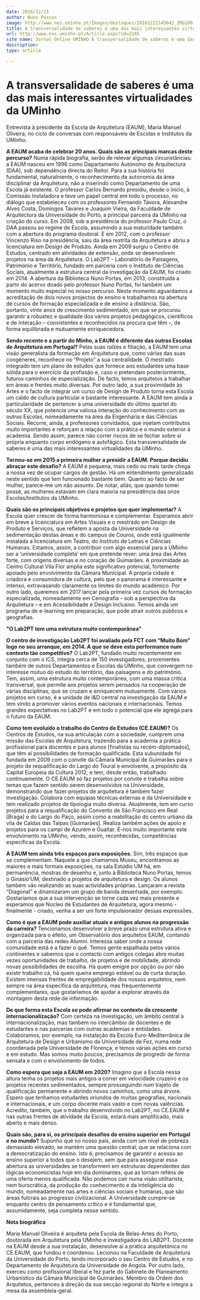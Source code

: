 ```yaml
---
date: 2016/12/21
author: Nuno Passos
image: http://www.nos.uminho.pt/Images/destaques/20161222145042_IMG10018a.jpg
title: A transversalidade de saberes é uma das mais interessantes virtualidades da UMinho
url: http://www.nos.uminho.pt/Article.aspx?id=2245
site name: Jornal Online UMINHO A transversalidade de saberes é uma das mais interessantes virtualidades da UMinho
description: 
type: article

---
```

# A transversalidade de saberes é uma das mais interessantes virtualidades da UMinho




Entrevista à presidente da Escola de Arquitetura (EAUM), Maria Manuel Oliveira, no ciclo de conversas com responsáveis de Escolas e Institutos da UMinho.

**A EAUM acaba de celebrar 20 anos. Quais são as principais marcas deste percurso?** 
Numa rápida biografia, serão de relevar algumas circunstâncias: a EAUM nasceu em 1996 como Departamento Autónomo de Arquitectura (DAA), sob dependência directa do Reitor. Para a sua história foi fundamental, naturalmente, o reconhecimento da autonomia da área disciplinar da Arquitetura, não a inserindo como Departamento de uma Escola já existente. O professor Carlos Bernardo presidiu, desde o início, à Comissão Instaladora e teve um papel central em todo o processo, no diálogo que estabeleceu com os professores Fernando Távora, Alexandre Alves Costa, Domingos Tavares e Joaquim Vieira, da Faculdade de Arquitectura da Universidade do Porto, a principal parceira da UMinho na criação do curso. Em 2009, sob a presidência do professor Paulo Cruz, o DAA passou ao regime de Escola, assumindo a sua maturidade também com a abertura do programa doutoral. E em 2012, com o professor Vincenzo Riso na presidência, saiu da área restrita da Arquitetura e abriu a licenciatura em Design de Produto. Ainda em 2009 surgiu o Centro de Estudos, centrado em atividades de extensão, onde se desenvolvem projetos na área da Arquitetura. O Lab2PT - Laboratório de Paisagens, Património e Território, fundado em parceria com o Instituto de Ciências Sociais, atualmente a estrutura central da investigação da EAUM, foi criado em 2014. A abertura da Biblioteca Nuno Portas, em 2013, constituída a partir do acervo doado pelo professor Nuno Portas, foi também um momento muito especial no nosso percurso. Neste momento aguardamos a acreditação de dois novos projectos de ensino e trabalhamos na abertura de cursos de formação especializada e de ensino a distância. São, portanto, vinte anos de crescimento sedimentado, em que se procurou garantir a robustez e qualidade dos vários projetos pedagógicos, científicos e de interação – consistentes e reconhecidos na procura que têm –, de forma equilibrada e mutuamente enriquecedora.

**Sendo recente e a partir do Minho, a EAUM é diferente das outras Escolas de Arquitetura em Portugal?** 
Pelas suas raízes e filiação, a EAUM tem uma visão generalista da formação em Arquitetura que, como várias das suas congéneres, reconhece no “Projeto” a sua centralidade. O mestrado integrado tem um plano de estudos que fornece aos estudantes uma base sólida para o exercício da profissão e, caso o pretendam posteriormente, futuros caminhos de especialização. De facto, temos arquitetos a trabalhar em áreas e frentes muito diversas. Por outro lado, a sua proximidade às Artes e o facto de integrar um curso de Design de Produto torna esta Escola um caldo de cultura particular e bastante interessante. A EAUM tem ainda a particularidade de pertencer a uma universidade do último quartel do século XX, que potencia uma valiosa interação do conhecimento com as outras Escolas, nomeadamente na área da Engenharia e das Ciências Sociais. Recorre, ainda, a professores convidados, que injetam contributos muito importantes e reforçam a relação com a prática e o mundo exterior à academia. Sendo assim, parece não correr riscos de se fechar sobre si própria enquanto corpo endógeno e autofágico. Esta transversalidade de saberes é uma das mais interessantes virtualidades da UMinho.

**Tornou-se em 2015 a primeira mulher a presidir a EAUM. Porque decidiu abraçar este desafio?** 
A EAUM é pequena, mais cedo ou mais tarde chega a nossa vez de ocupar cargos de gestão. Há um entendimento generalizado neste sentido que tem funcionado bastante bem. Quanto ao facto de ser mulher, parece-me um não assunto. De notar, aliás, que quando tomei posse, as mulheres estavam em clara maioria na presidência das onze Escolas/Institutos da UMinho.

**Quais são os principais objetivos e projetos que quer implementar?** 
A Escola quer crescer de forma harmoniosa e complementar. Esperamos abrir em breve a licenciatura em Artes Visuais e o mestrado em Design de Produto e Serviços, que refletem a aposta da Universidade na sedimentação destas áreas e do campus de Couros, onde está igualmente instalada a licenciatura em Teatro, do Instituto de Letras e Ciências Humanas. Estamos, assim, a contribuir com algo essencial para a UMinho ser a ‘universidade completa’ em que pretende rever: uma área das Artes forte, com origens diversas e no coração de Guimarães. A proximidade ao Centro Cultural Vila Flor amplia este significativo potencial, fortemente apoiado pelo envolvimento da Câmara Municipal. A própria cidade é criadora e consumidora de cultura, pelo que o panorama é interessante e intenso, extravasando claramente os limites do mundo académico. Por outro lado, queremos em 2017 lançar pela primeira vez cursos de formação especializada, nomeadamente em Cenografia - sob a perspectiva da Arquitetura – e em Acessibilidade e Design Inclusivo. Temos ainda um programa de e-learning em preparação, que pode atrair outros públicos e geografias.


**"O Lab2PT tem uma estrutura muito contemporânea"** 

**O centro de investigação Lab2PT foi avaliado pela FCT com “Muito Bom” logo no seu arranque, em 2014. A que se deve esta performance num contexto tão competitivo?** 
O Lab2PT, fundado muito recentemente em conjunto com o ICS, integra cerca de 150 investigadores, provenientes também de outros Departamentos e Escolas da UMinho, que convergem no interesse mútuo do estudo do território, das paisagens e do património. Tem, assim, uma estrutura muito contemporânea, com uma massa crítica transversal, que permite aos projetos serem pensados na cooperação de várias disciplinas, que se cruzam e enriquecem mutuamente. Com vários projetos em curso, é a unidade de I&D central na investigação da EAUM e tem vindo a promover vários eventos nacionais e internacionais. Temos grandes expectativas no Lab2PT e em todo o potencial que ele agrega para o futuro da EAUM.

**Como tem evoluído o trabalho do Centro de Estudos (CE.EAUM)?** 
Os Centros de Estudos, na sua articulação com a sociedade, cumprem uma missão das Escolas de Arquitetura, trazendo para a academia a prática profissional para docentes e para alunos [finalistas ou recém-diplomados], que têm aí possibilidades de formação qualificada. Esta subunidade foi fundada em 2009 com o convite da Câmara Municipal de Guimarães para o projeto de requalificação do Largo do Toural e envolvente, a propósito da Capital Europeia da Cultura 2012, e tem, desde então, trabalhado continuamente. O CE.EAUM só faz projetos por convite e trabalha sobre temas que fazem sentido serem desenvolvidos na Universidade, demonstrando que fazer projetos de arquitetura é também fazer investigação. Colabora com equipas técnicas externas e da Universidade e tem realizado projetos de tipologia muito diversa. Atualmente, tem em curso projetos para a requalificação do Convento de São Francisco em Real [Braga] e do Largo do Paço, assim como a reabilitação do centro urbano da vila de Caldas das Taipas [Guimarães]. Realiza também ações de apoio e projetos para os campi de Azurém e Gualtar. É-nos muito importante este envolvimento na UMinho, vendo, assim, reconhecidas, competências específicas da Escola.

**A EAUM tem ainda três espaços para exposições.** 
Sim, três espaços que se complementam. Naquele a que chamamos Museu, encontramos as maiores e mais formais exposições, na sala Estúdio UM há, em permanência, mostras de desenho e, junto à Biblioteca Nuno Portas, temos o Ginásio’UM, destinado a projetos de arquitetura e design. Os alunos também vão realizando as suas actividades próprias. Lançaram a revista “Diagonal” e dinamizaram um grupo de banda desenhada, por exemplo. Gostaríamos que a sua intervenção se torne cada vez mais presente e esperamos que Núcleo de Estudantes de Arquitetura, agora mesmo - finalmente - criado, venha a ser um forte impulsionador dessas expressões.

**Como é que a EAUM pode auxiliar atuais e antigos alunos na progressão da carreira?** 
Tencionamos desenvolver a breve prazo uma estrutura ativa e organizada para o efeito, um Observatório dos arquitetos EAUM, contando com a parceria das redes Alumni. Interessa saber onde a nossa comunidade está e a fazer o quê. Temos gente espalhada pelos vários continentes e sabemos que o contacto com antigos colegas abre muitas vezes oportunidades de trabalho, de projetos e de mobilidade, abrindo novas possibilidades de escolha. Há quem emigre por opção ou por não existir trabalho cá, há quem queira emprego estável ou de curta duração. Existem imensas frentes de empregabilidade dos nossos arquitetos, nem sempre na área específica da arquitetura, mas frequentemente complementares, que gostaríamos de ajudar a explorar através da montagem desta rede de informação.

**De que forma esta Escola se pode afirmar no contexto da crescente internacionalização?** 
Com certeza na investigação, um âmbito central à internacionalização, mas também no intercâmbio de docentes e de estudantes e nas parcerias com outras academias e entidades. Colaboramos, por exemplo, na instalação da Escola Euro-Mediterrânica de Arquitetura de Design e Urbanismo da Universidade de Fez, numa rede coordenada pela Universidade de Florença, e temos várias ações em curso e em estudo. Mas somos muito poucos, precisamos de progredir de forma sensata e com o envolvimento de todos.

**Como espera que seja a EAUM em 2020?** 
Imagino que a Escola nessa altura tenha os projetos mais antigos a correr em velocidade cruzeiro e os projetos recentes sedimentados, sempre prosseguindo num trajeto de qualificação permanente e abrindo novos caminhos, como uma árvore. Espero que tenhamos estudantes oriundos de muitas geografias, nacionais e internacionais, e um corpo docente mais vasto e com novas valências. Acredito, também, que o trabalho desenvolvido no Lab2PT, no CE.EAUM e nas outras frentes de atividade da Escola, estará mais amplificado, mais aberto e mais denso.

**Quais são, para si, os principais desafios do ensino superior em Portugal e no mundo?** 
Suponho que no nosso país, ainda com um nível de pobreza demasiado elevado, se mantém uma questão central, que se relaciona com a democratização do ensino. Isto é, precisamos de garantir o acesso ao ensino superior a todos que o desejem, sem que para assegurar essa abertura as universidades se transformem em estruturas dependentes das lógicas economicistas hoje em dia dominantes, que as tornam reféns de uma oferta menos qualificada. Não podemos cair numa visão utilitarista, nem burocrática, da produção do conhecimento e da inteligência do mundo, nomeadamente nas artes e ciências sociais e humanas, que são áreas fulcrais ao progresso civilizacional. A Universidade cumpre-se enquanto centro de pensamento crítico e é fundamental que, assumidamente, seja completa nesse sentido.

**Nota biográfica** 

Maria Manuel Oliveira é arquiteta pela Escola de Belas-Artes do Porto, doutorada em Arquitetura pela UMinho e investigadora do LAB2PT. Docente na EAUM desde a sua instalação, desenvolve aí a prática arquitetónica no CE.EAUM, que fundou e coordenou. Lecionou na Faculdade de Arquitetura da Universidade do Porto, tendo incorporado o seu Centro de Estudos, e no Departamento de Arquitetura da Universidade de Angola. Por outro lado, exerceu como profissional liberal e fez parte do Gabinete de Planeamento Urbanístico da Câmara Municipal de Guimarães. Membro da Ordem dos Arquitetos, pertenceu à direção da sua secção regional do Norte e integra a mesa da assembleia-geral.
